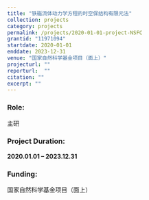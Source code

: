 ```yaml
---
title: "铁磁流体动力学方程的时空保结构有限元法"
collection: projects
category: projects
permalink: /projects/2020-01-01-project-NSFC
grantid: "11971094"
startdate: 2020-01-01
enddate: 2023-12-31
venue: "国家自然科学基金项目（面上）"
projecturl: ""
reporturl:  ""
citation: ""
excerpt: ""
---
```

### Role: 

主研

### Project Duration:

**2020.01.01 – 2023.12.31**

### Funding:

国家自然科学基金项目（面上）
